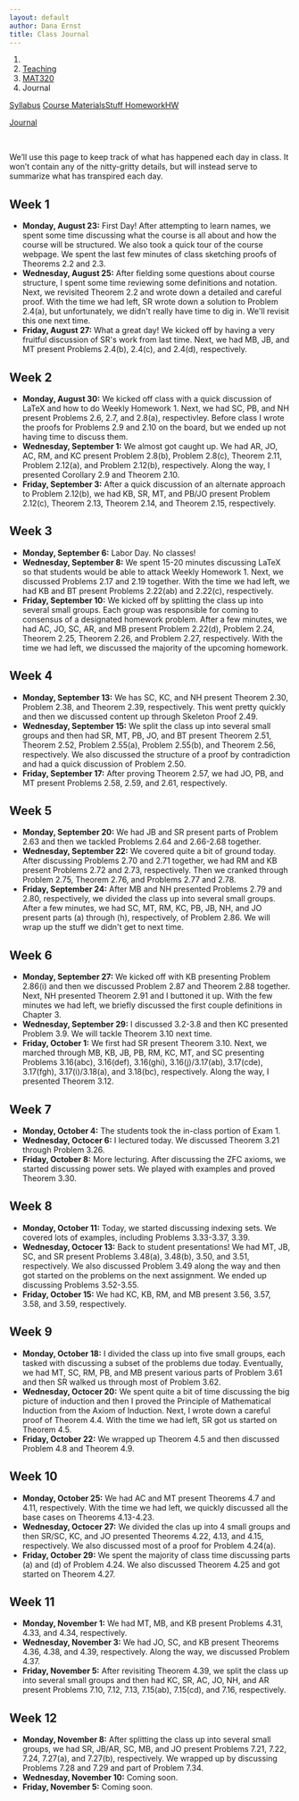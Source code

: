 ```yaml
---
layout: default
author: Dana Ernst
title: Class Journal
---
```


<ol class="breadcrumb">
  <li><a href="/"><i class="fa fa-home"></i></a></li>
  <li><a href="/teaching/">Teaching</a></li>
  <li><a href="/teaching/mat320f21">MAT320</a></li>
  <li class="active">Journal</li>
</ol>

<div class="row">
<div class="col-xs-12">
<div class="btn-group btn-group-justified">
<a class="btn btn-default btn-success" href="{{site.baseurl}}/teaching/mat320f21/syllabus/">Syllabus</a>

<a class="btn btn-default btn-primary" href="{{site.baseurl}}/teaching/mat320f21/materials/">
<span class="hidden-xs">Course Materials</span><span class="visible-xs">Stuff</span>
</a>

<a class="btn btn-default btn-warning" href="{{site.baseurl}}/teaching/mat320f21/homework/">
<span class="hidden-xs">Homework</span><span class="visible-xs">HW</span>
</a>

<a class="btn btn-default btn-info" href="{{site.baseurl}}/teaching/mat320f21/journal/">Journal</a>
</div>
</div>
</div>

<br>

We’ll use this page to keep track of what has happened each day in class. It won’t contain any of the nitty-gritty details, but will instead serve to summarize what has transpired each day.

## Week 1 ##
<ul class="fa-ul">
  <li><i class="fa-li far fa-calendar-check"></i><b>Monday, August 23:</b> First Day!  After attempting to learn names, we spent some time discussing what the course is all about and how the course will be structured. We also took a quick tour of the course webpage. We spent the last few minutes of class sketching proofs of Theorems 2.2 and 2.3.</li>
  <li><i class="fa-li far fa-calendar-check"></i><b>Wednesday, August 25:</b> After fielding some questions about course structure, I spent some time reviewing some definitions and notation. Next, we revisited Theorem 2.2 and wrote down a detailed and careful proof. With the time we had left, SR wrote down a solution to Problem 2.4(a), but unfortunately, we didn't really have time to dig in.  We'll revisit this one next time.</li>
  <li><i class="fa-li far fa-calendar-check"></i><b>Friday, August 27:</b> What a great day!  We kicked off by having a very fruitful discussion of SR's work from last time. Next, we had MB, JB, and MT present Problems 2.4(b), 2.4(c), and 2.4(d), respectively.</li>
</ul>

## Week 2 ##
<ul class="fa-ul">
  <li><i class="fa-li far fa-calendar-check"></i><b>Monday, August 30:</b> We kicked off class with a quick discussion of LaTeX and how to do Weekly Homework 1.  Next, we had SC, PB, and NH present Problems 2.6, 2.7, and 2.8(a), respectivley. Before class I wrote the proofs for Problems 2.9 and 2.10 on the board, but we ended up not having time to discuss them.</li>
  <li><i class="fa-li far fa-calendar-check"></i><b>Wednesday, September 1:</b> We almost got caught up.  We had AR, JO, AC, RM, and KC present Problem 2.8(b), Problem 2.8(c), Theorem 2.11, Problem 2.12(a), and Problem 2.12(b), respectively. Along the way, I presented Corollary 2.9 and Theorem 2.10.</li>
  <li><i class="fa-li far fa-calendar-check"></i><b>Friday, September 3:</b> After a quick discussion of an alternate approach to Problem 2.12(b), we had KB, SR, MT, and PB/JO present Problem 2.12(c), Theorem 2.13, Theorem 2.14, and Theorem 2.15, respectively.</li>
</ul>

## Week 3 ##
<ul class="fa-ul">
  <li><i class="fa-li far fa-calendar-check"></i><b>Monday, September 6:</b> Labor Day. No classes!</li>
  <li><i class="fa-li far fa-calendar-check"></i><b>Wednesday, September 8:</b> We spent 15-20 minutes discussing LaTeX so that students would be able to attack Weekly Homework 1.  Next, we discussed Problems 2.17 and 2.19 together.  With the time we had left, we had KB and BT present Problems 2.22(ab) and 2.22(c), respectively.</li>
  <li><i class="fa-li far fa-calendar-check"></i><b>Friday, September 10:</b> We kicked off by splitting the class up into several small groups.  Each group was responsible for coming to consensus of a designated homework problem.  After a few minutes, we had AC, JO, SC, AR, and MB present Problem 2.22(d), Problem 2.24, Theorem 2.25, Theorem 2.26, and Problem 2.27, respectively. With the time we had left, we discussed the majority of the upcoming homework.</li>
</ul>

## Week 4 ##
<ul class="fa-ul">
  <li><i class="fa-li far fa-calendar-check"></i><b>Monday, September 13:</b> We has SC, KC, and NH present Theorem 2.30, Problem 2.38, and Theorem 2.39, respectively. This went pretty quickly and then we discussed content up through Skeleton Proof 2.49.</li>
  <li><i class="fa-li far fa-calendar-check"></i><b>Wednesday, September 15:</b> We split the class up into several small groups and then had SR, MT, PB, JO, and BT present Theorem 2.51, Theorem 2.52, Problem 2.55(a), Problem 2.55(b), and Theorem 2.56, respectively.  We also discussed the structure of a proof by contradiction and had a quick discussion of Problem 2.50.</li>
  <li><i class="fa-li far fa-calendar-check"></i><b>Friday, September 17:</b> After proving Theorem 2.57, we had JO, PB, and MT present Problems 2.58, 2.59, and 2.61, respectively.</li>
</ul>

## Week 5 ##
<ul class="fa-ul">
  <li><i class="fa-li far fa-calendar-check"></i><b>Monday, September 20:</b> We had JB and SR present parts of Problem 2.63 and then we tackled Problems 2.64 and 2.66-2.68 together.</li>
  <li><i class="fa-li far fa-calendar-check"></i><b>Wednesday, September 22:</b> We covered quite a bit of ground today.  After discussing Problems 2.70 and 2.71 together, we had RM and KB present Problems 2.72 and 2.73, respectively.  Then we cranked through Problem 2.75, Theorem 2.76, and Problems 2.77 and 2.78.</li>
  <li><i class="fa-li far fa-calendar-check"></i><b>Friday, September 24:</b> After MB and NH presented Problems 2.79 and 2.80, respectively, we divided the class up into several small groups. After a few minutes, we had SC, MT, RM, KC, PB, JB, NH, and JO present parts (a) through (h), respectively, of Problem 2.86. We will wrap up the stuff we didn't get to next time.</li>
</ul>

## Week 6 ##
<ul class="fa-ul">
  <li><i class="fa-li far fa-calendar-check"></i><b>Monday, September 27:</b> We kicked off with KB presenting Problem 2.86(i) and then we discussed Problem 2.87 and Theorem 2.88 together.  Next, NH presented Theorem 2.91 and I buttoned it up. With the few minutes we had left, we briefly discussed the first couple definitions in Chapter 3.</li>
  <li><i class="fa-li far fa-calendar-check"></i><b>Wednesday, September 29:</b> I discussed 3.2-3.8 and then KC presented Problem 3.9. We will tackle Theorem 3.10 next time.</li>
  <li><i class="fa-li far fa-calendar-check"></i><b>Friday, October 1:</b> We first had SR present Theorem 3.10.  Next, we marched through MB, KB, JB, PB, RM, KC, MT, and SC presenting Problems 3.16(abc), 3.16(def), 3.16(ghi), 3.16(j)/3.17(ab), 3.17(cde), 3.17(fgh), 3.17(i)/3.18(a), and 3.18(bc), respectively.  Along the way, I presented Theorem 3.12.</li>
</ul>

## Week 7 ##
<ul class="fa-ul">
  <li><i class="fa-li far fa-calendar-check"></i><b>Monday, October 4:</b> The students took the in-class portion of Exam 1.</li>
  <li><i class="fa-li far fa-calendar-check"></i><b>Wednesday, Octocer 6:</b> I lectured today. We discussed Theorem 3.21 through Problem 3.26.</li>
  <li><i class="fa-li far fa-calendar-check"></i><b>Friday, October 8:</b> More lecturing. After discussing the ZFC axioms, we started discussing power sets. We played with examples and proved Theorem 3.30.</li>
</ul>

## Week 8 ##
<ul class="fa-ul">
  <li><i class="fa-li far fa-calendar-check"></i><b>Monday, October 11:</b> Today, we started discussing indexing sets.  We covered lots of examples, including Problems 3.33-3.37, 3.39.</li>
  <li><i class="fa-li far fa-calendar-check"></i><b>Wednesday, Octocer 13:</b> Back to student presentations!  We had MT, JB, SC, and SR present Problems 3.48(a), 3.48(b), 3.50, and 3.51, respectively.  We also discussed Problem 3.49 along the way and then got started on the problems on the next assignment.  We ended up discussing Problems 3.52-3.55.</li>
  <li><i class="fa-li far fa-calendar-check"></i><b>Friday, October 15:</b> We had KC, KB, RM, and MB present 3.56, 3.57, 3.58, and 3.59, respectively.</li>
</ul>

## Week 9 ##
<ul class="fa-ul">
  <li><i class="fa-li far fa-calendar-check"></i><b>Monday, October 18:</b> I divided the class up into five small groups, each tasked with discussing a subset of the problems due today.  Eventually, we had MT, SC, RM, PB, and MB present various parts of Problem 3.61 and then SR walked us through most of Problem 3.62.</li>
  <li><i class="fa-li far fa-calendar-check"></i><b>Wednesday, Octocer 20:</b> We spent quite a bit of time discussing the big picture of induction and then I proved the Principle of Mathematical Induction from the Axiom of Induction. Next, I wrote down a careful proof of Theorem 4.4. With the time we had left, SR got us started on Theorem 4.5.</li>
  <li><i class="fa-li far fa-calendar-check"></i><b>Friday, October 22:</b> We wrapped up Theorem 4.5 and then discussed Problem 4.8 and Theorem 4.9.</li>
</ul>

## Week 10 ##
<ul class="fa-ul">
  <li><i class="fa-li far fa-calendar-check"></i><b>Monday, October 25:</b> We had AC and MT present Theorems 4.7 and 4.11, respectively. With the time we had left, we quickly discussed all the base cases on Theorems 4.13-4.23.</li>
  <li><i class="fa-li far fa-calendar-check"></i><b>Wednesday, Octocer 27:</b> We divided the clas up into 4 small groups and then SR/SC, KC, and JO presented Theorems 4.22, 4.13, and 4.15, respectively. We also discussed most of a proof for Problem 4.24(a).</li>
  <li><i class="fa-li far fa-calendar-check"></i><b>Friday, October 29:</b> We spent the majority of class time discussing parts (a) and (d) of Problem 4.24. We also discussed Theorem 4.25 and got started on Theorem 4.27.</li>
</ul>

## Week 11 ##
<ul class="fa-ul">
  <li><i class="fa-li far fa-calendar-check"></i><b>Monday, November 1:</b> We had MT, MB, and KB present Problems 4.31, 4.33, and 4.34, respectively.</li>
  <li><i class="fa-li far fa-calendar-check"></i><b>Wednesday, November 3:</b> We had JO, SC, and KB present Theorems 4.36, 4.38, and 4.39, respectively.  Along the way, we discussed Problem 4.37.</li>
  <li><i class="fa-li far fa-calendar-check"></i><b>Friday, November 5:</b> After revisiting Theorem 4.39, we split the class up into several small groups and then had KC, SR, AC, JO, NH, and AR present Problems 7.10, 7.12, 7.13, 7.15(ab), 7.15(cd), and 7.16, respectively.</li>
</ul>

## Week 12 ##
<ul class="fa-ul">
  <li><i class="fa-li far fa-calendar-check"></i><b>Monday, November 8:</b> After splitting the class up into several small groups, we had SR, JB/AR, SC, MB, and JO present Problems 7.21, 7.22, 7.24, 7.27(a), and 7.27(b), respectively. We wrapped up by discussing Problems 7.28 and 7.29 and part of Problem 7.34.</li>
  <li><i class="fa-li far fa-calendar-check"></i><b>Wednesday, November 10:</b> Coming soon.</li>
  <li><i class="fa-li far fa-calendar-check"></i><b>Friday, November 5:</b> Coming soon.</li>
</ul>
